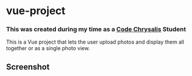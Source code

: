 # vue-project
### This was created during my time as a [Code Chrysalis](https://codechrysalis.io) Student

This is a Vue project that lets the user upload photos and display them all together or as a single photo view.

## Screenshot
